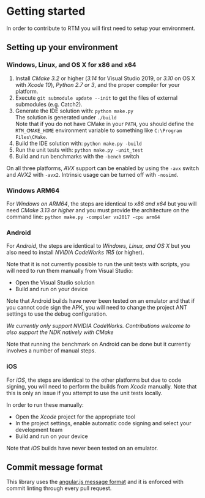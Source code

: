# Getting started

In order to contribute to RTM you will first need to setup your environment.

## Setting up your environment

### Windows, Linux, and OS X for x86 and x64

1. Install *CMake 3.2* or higher (*3.14* for Visual Studio 2019, or *3.10* on OS X with *Xcode 10*), *Python 2.7 or 3*, and the proper compiler for your platform.
2. Execute `git submodule update --init` to get the files of external submodules (e.g. Catch2).
3. Generate the IDE solution with: `python make.py`  
   The solution is generated under `./build`  
   Note that if you do not have CMake in your `PATH`, you should define the `RTM_CMAKE_HOME` environment variable to something like `C:\Program Files\CMake`.
4. Build the IDE solution with: `python make.py -build`
5. Run the unit tests with: `python make.py -unit_test`
6. Build and run benchmarks with the `-bench` switch

On all three platforms, *AVX* support can be enabled by using the `-avx` switch and *AVX2* with `-avx2`. Intrinsic usage can be turned off with `-nosimd`.

### Windows ARM64

For *Windows on ARM64*, the steps are identical to *x86 and x64* but you will need *CMake 3.13 or higher* and you must provide the architecture on the command line: `python make.py -compiler vs2017 -cpu arm64`

### Android

For *Android*, the steps are identical to *Windows, Linux, and OS X* but you also need to install *NVIDIA CodeWorks 1R5* (or higher).

Note that it is not currently possible to run the unit tests with scripts, you will need to run them manually from Visual Studio:

*  Open the Visual Studio solution
*  Build and run on your device

Note that Android builds have never been tested on an emulator and that if you cannot code sign the APK, you will need to change the project ANT settings to use the debug configuration.

*We currently only support NVIDIA CodeWorks. Contributions welcome to also support the NDK natively with CMake*

Note that running the benchmark on Android can be done but it currently involves a number of manual steps.

### iOS

For *iOS*, the steps are identical to the other platforms but due to code signing, you will need to perform the builds from *Xcode* manually. Note that this is only an issue if you attempt to use the unit tests locally.

In order to run these manually:

*  Open the *Xcode* project for the appropriate tool
*  In the project settings, enable automatic code signing and select your development team
*  Build and run on your device

Note that *iOS* builds have never been tested on an emulator.

## Commit message format

This library uses the [angular.js message format](https://github.com/angular/angular.js/blob/master/DEVELOPERS.md#commits) and it is enforced with commit linting through every pull request.
